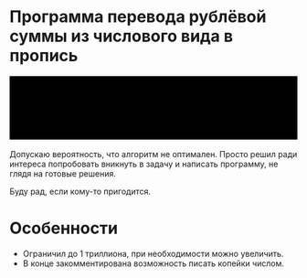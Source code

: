 # Программа перевода рублёвой суммы из числового вида в пропись

![example](https://raw.githubusercontent.com/paultovt/num-let-rub/master/example.gif)

Допускаю вероятность, что алгоритм не оптимален. Просто решил ради интереса попробовать вникнуть в задачу и написать программу, не глядя на готовые решения.

Буду рад, если кому-то пригодится.

# Особенности

- Ограничил до 1 триллиона, при необходимости можно увеличить.
- В конце закомментирована возможность писать копейки числом.
